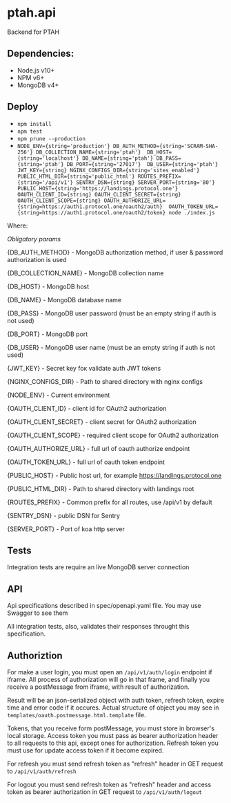 # ptah.api

Backend for PTAH

## Dependencies: 
* Node.js v10+
* NPM v6+
* MongoDB v4+

## Deploy
* `npm install`
* `npm test`
* `npm prune --production`
* `NODE_ENV={string='production'} DB_AUTH_METHOD={string='SCRAM-SHA-256'} DB_COLLECTION_NAME={string='ptah'} 
DB_HOST={string='localhost'} DB_NAME={string='ptah'} DB_PASS={string='ptah'} DB_PORT={string='27017'} 
DB_USER={string='ptah'} JWT_KEY={string} NGINX_CONFIGS_DIR={string='sites_enabled'} 
PUBLIC_HTML_DIR={string='public_html'} ROUTES_PREFIX={string='/api/v1'} SENTRY_DSN={string} SERVER_PORT={string='80'} 
PUBLIC_HOST={string='https://landings.protocol.one'} OAUTH_CLIENT_ID={string} OAUTH_CLIENT_SECRET={string} 
OAUTH_CLIENT_SCOPE={string} OAUTH_AUTHORIZE_URL={string=https://auth1.protocol.one/oauth2/auth} 
OAUTH_TOKEN_URL={string=https://auth1.protocol.one/oauth2/token} node ./index.js`

Where:

*Obligatory params*

{DB_AUTH_METHOD} - MongoDB authorization method, if user & password authorization is used

{DB_COLLECTION_NAME} - MongoDB collection name

{DB_HOST} - MongoDB host

{DB_NAME} - MongoDB database name

{DB_PASS} - MongoDB user password (must be an empty string if auth is not used)

{DB_PORT} - MongoDB port

{DB_USER} - MongoDB user name (must be an empty string if auth is not used)

{JWT_KEY} - Secret key foк validate auth JWT tokens

{NGINX_CONFIGS_DIR} - Path to shared directory with nginx configs

{NODE_ENV} - Current environment

{OAUTH_CLIENT_ID} - client id for OAuth2 authorization 

{OAUTH_CLIENT_SECRET} - client secret for OAuth2 authorization

{OAUTH_CLIENT_SCOPE} - required client scope for OAuth2 authorization

{OAUTH_AUTHORIZE_URL} - full url of oauth authorize endpoint 

{OAUTH_TOKEN_URL} - full url of oauth token endpoint

{PUBLIC_HOST} - Public host url, for example https://landings.protocol.one

{PUBLIC_HTML_DIR} - Path to shared directory with landings root

{ROUTES_PREFIX} - Common prefix for all routes, use /api/v1 by default

{SENTRY_DSN} - public DSN for Sentry

{SERVER_PORT} - Port of koa http server

## Tests

Integration tests are require an live MongoDB server connection

## API

Api specifications described in spec/openapi.yaml file. You may use Swagger to see them

All integration tests, also, validates their responses throught this specification.

## Authoriztion

For make a user login, you must open an `/api/v1/auth/login` endpoint if iframe. 
All process of authorization will go in that frame, and finally you receive a postMessage from iframe, 
with result of authorization. 

Result will be an json-serialized object with auth token, refresh token, expire time and error code if it occures. 
Actual structure of object you may see in `templates/oauth.postmessage.html.template` file.

Tokens, that you receive form postMessage, you must store in browser's local storage.
Access token you must pass as bearer authorization header to all requests to this api, except ones for authorization.
Refresh token you must use for update access token if it become expired.

For refresh you must send refresh token as "refresh" header in GET request to `/api/v1/auth/refresh`

For logout you must send refresh token as "refresh" header and access token as bearer authorization in GET request to 
`/api/v1/auth/logout`